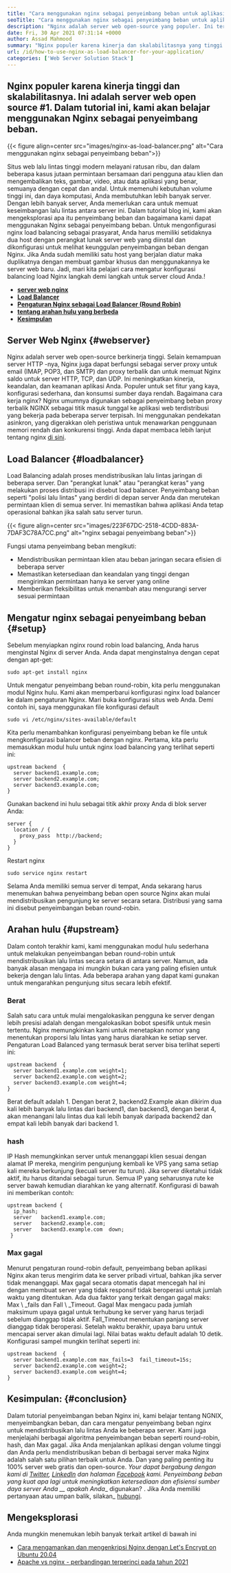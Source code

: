 ```yaml
---
title: "Cara menggunakan nginx sebagai penyeimbang beban untuk aplikasi Anda" 
seoTitle: "Cara menggunakan nginx sebagai penyeimbang beban untuk aplikasi Anda" 
description: "Nginx adalah server web open-source yang populer. Ini terkenal dengan kinerja tinggi dan skalabilitas. Dalam tutorial ini, kita akan belajar menggunakan Nginx sebagai penyeimbang beban" 
date: Fri, 30 Apr 2021 07:31:14 +0000
author: Assad Mahmood
summary: "Nginx populer karena kinerja dan skalabilitasnya yang tinggi. Ini adalah server web open source #1. Dalam tutorial ini, kami akan belajar menggunakan Nginx sebagai penyeimbang beban." 
url: /id/how-to-use-nginx-as-load-balancer-for-your-application/
categories: ['Web Server Solution Stack']
---
```


## Nginx populer karena kinerja tinggi dan skalabilitasnya. Ini adalah server web open source #1. Dalam tutorial ini, kami akan belajar menggunakan Nginx sebagai penyeimbang beban.

{{< figure align=center src="images/nginx-as-load-balancer.png" alt="Cara menggunakan nginx sebagai penyeimbang beban">}}

Situs web lalu lintas tinggi modern melayani ratusan ribu, dan dalam beberapa kasus jutaan permintaan bersamaan dari pengguna atau klien dan mengembalikan teks, gambar, video, atau data aplikasi yang benar, semuanya dengan cepat dan andal. Untuk memenuhi kebutuhan volume tinggi ini, dan daya komputasi, Anda membutuhkan lebih banyak server. Dengan lebih banyak server, Anda memerlukan cara untuk memuat keseimbangan lalu lintas antara server ini. Dalam tutorial blog ini, kami akan mengeksplorasi apa itu penyeimbang beban dan bagaimana kami dapat menggunakan Nginx sebagai penyeimbang beban.
Untuk mengonfigurasi nginx load balancing sebagai prasyarat, Anda harus memiliki setidaknya dua host dengan perangkat lunak server web yang diinstal dan dikonfigurasi untuk melihat keunggulan penyeimbangan beban dengan Nginx. Jika Anda sudah memiliki satu host yang berjalan diatur maka duplikatnya dengan membuat gambar khusus dan menggunakannya ke server web baru. Jadi, mari kita pelajari cara mengatur konfigurasi balancing load Nginx langkah demi langkah untuk server cloud Anda.!
* **[server web nginx][1]** 
* **[Load Balancer][2]** 
* **[Pengaturan Nginx sebagai Load Balancer (Round Robin)][3]** 
* **[tentang arahan hulu yang berbeda][4]** 
* **[Kesimpulan][5]** 

## Server Web Nginx {#webserver}

Nginx adalah server web open-source berkinerja tinggi. Selain kemampuan server HTTP -nya, Nginx juga dapat berfungsi sebagai server proxy untuk email (IMAP, POP3, dan SMTP) dan proxy terbalik dan untuk memuat Nginx saldo untuk server HTTP, TCP, dan UDP. Ini meningkatkan kinerja, keandalan, dan keamanan aplikasi Anda. Populer untuk set fitur yang kaya, konfigurasi sederhana, dan konsumsi sumber daya rendah.
Bagaimana cara kerja nginx? Nginx umumnya digunakan sebagai penyeimbang beban proxy terbalik NGINX sebagai titik masuk tunggal ke aplikasi web terdistribusi yang bekerja pada beberapa server terpisah. Ini menggunakan pendekatan asinkron, yang digerakkan oleh peristiwa untuk menawarkan penggunaan memori rendah dan konkurensi tinggi. Anda dapat membaca lebih lanjut tentang nginx [di sini][6].

## Load Balancer {#loadbalancer}

Load Balancing adalah proses mendistribusikan lalu lintas jaringan di beberapa server. Dan "perangkat lunak" atau "perangkat keras" yang melakukan proses distribusi ini disebut load balancer. Penyeimbang beban seperti "polisi lalu lintas" yang berdiri di depan server Anda dan merutekan permintaan klien di semua server. Ini memastikan bahwa aplikasi Anda tetap operasional bahkan jika salah satu server turun.

{{< figure align=center src="images/223F67DC-2518-4CDD-883A-7DAF3C78A7CC.png" alt="nginx sebagai penyeimbang beban">}}

Fungsi utama penyeimbang beban mengikuti:
  * Mendistribusikan permintaan klien atau beban jaringan secara efisien di beberapa server
  * Memastikan ketersediaan dan keandalan yang tinggi dengan mengirimkan permintaan hanya ke server yang online
  * Memberikan fleksibilitas untuk menambah atau mengurangi server sesuai permintaan

## Mengatur nginx sebagai penyeimbang beban {#setup}

Sebelum menyiapkan nginx round robin load balancing, Anda harus menginstal Nginx di server Anda. Anda dapat menginstalnya dengan cepat dengan apt-get:
```
sudo apt-get install nginx
```
Untuk mengatur penyeimbang beban round-robin, kita perlu menggunakan modul Nginx hulu. Kami akan memperbarui konfigurasi nginx load balancer ke dalam pengaturan Nginx. Mari buka konfigurasi situs web Anda. Demi contoh ini, saya menggunakan file konfigurasi default
```
sudo vi /etc/nginx/sites-available/default
```
Kita perlu menambahkan konfigurasi penyeimbang beban ke file untuk mengkonfigurasi balancer beban dengan nginx.
Pertama, kita perlu memasukkan modul hulu untuk nginx load balancing yang terlihat seperti ini:
```
upstream backend  {
  server backend1.example.com;
  server backend2.example.com;
  server backend3.example.com;
}
```
Gunakan backend ini hulu sebagai titik akhir proxy Anda di blok server Anda:
```
server {
  location / {
    proxy_pass  http://backend;
  }
}
```
Restart nginx
```
sudo service nginx restart
```
Selama Anda memiliki semua server di tempat, Anda sekarang harus menemukan bahwa penyeimbang beban open source Nginx akan mulai mendistribusikan pengunjung ke server secara setara. Distribusi yang sama ini disebut penyeimbangan beban round-robin.

## Arahan hulu {#upstream}

Dalam contoh terakhir kami, kami menggunakan modul hulu sederhana untuk melakukan penyeimbangan beban round-robin untuk mendistribusikan lalu lintas secara setara di antara server. Namun, ada banyak alasan mengapa ini mungkin bukan cara yang paling efisien untuk bekerja dengan lalu lintas. Ada beberapa arahan yang dapat kami gunakan untuk mengarahkan pengunjung situs secara lebih efektif.

### Berat
Salah satu cara untuk mulai mengalokasikan pengguna ke server dengan lebih presisi adalah dengan mengalokasikan bobot spesifik untuk mesin tertentu. Nginx memungkinkan kami untuk menetapkan nomor yang menentukan proporsi lalu lintas yang harus diarahkan ke setiap server.
Pengaturan Load Balanced yang termasuk berat server bisa terlihat seperti ini:
```
upstream backend  {
  server backend1.example.com weight=1;
  server backend2.example.com weight=2;
  server backend3.example.com weight=4;
}
```
Berat default adalah 1. Dengan berat 2, backend2.Example akan dikirim dua kali lebih banyak lalu lintas dari backend1, dan backend3, dengan berat 4, akan menangani lalu lintas dua kali lebih banyak daripada backend2 dan empat kali lebih banyak dari backend 1.

### hash
IP Hash memungkinkan server untuk menanggapi klien sesuai dengan alamat IP mereka, mengirim pengunjung kembali ke VPS yang sama setiap kali mereka berkunjung (kecuali server itu turun). Jika server diketahui tidak aktif, itu harus ditandai sebagai turun. Semua IP yang seharusnya rute ke server bawah kemudian diarahkan ke yang alternatif.
Konfigurasi di bawah ini memberikan contoh:
```
upstream backend {
  ip_hash;
  server   backend1.example.com;
  server   backend2.example.com;
  server   backend3.example.com  down;
 }
```

### Max gagal
Menurut pengaturan round-robin default, penyeimbang beban aplikasi Nginx akan terus mengirim data ke server pribadi virtual, bahkan jika server tidak menanggapi. Max gagal secara otomatis dapat mencegah hal ini dengan membuat server yang tidak responsif tidak beroperasi untuk jumlah waktu yang ditentukan.
Ada dua faktor yang terkait dengan gagal maks: Max \ _fails dan Fall \ _Timeout. Gagal Max mengacu pada jumlah maksimum upaya gagal untuk terhubung ke server yang harus terjadi sebelum dianggap tidak aktif. Fall_Timeout menentukan panjang server dianggap tidak beroperasi. Setelah waktu berakhir, upaya baru untuk mencapai server akan dimulai lagi. Nilai batas waktu default adalah 10 detik.
Konfigurasi sampel mungkin terlihat seperti ini:
```
upstream backend  {
  server backend1.example.com max_fails=3  fail_timeout=15s;
  server backend2.example.com weight=2;
  server backend3.example.com weight=4;
}
```

## Kesimpulan: {#conclusion}

Dalam tutorial penyeimbangan beban Nginx ini, kami belajar tentang NGNIX, menyeimbangkan beban, dan cara mengatur penyeimbang beban nginx untuk mendistribusikan lalu lintas Anda ke beberapa server. Kami juga menjelajahi berbagai algoritma penyeimbangan beban seperti round-robin, hash, dan Max gagal. Jika Anda menjalankan aplikasi dengan volume tinggi dan Anda perlu mendistribusikan beban di berbagai server maka Nginx adalah salah satu pilihan terbaik untuk Anda. Dan yang paling penting itu 100% server web gratis dan open-source.
_Your dapat bergabung dengan kami di [Twitter][7], [LinkedIn][8] dan halaman [Facebook][9] kami. Penyeimbang beban yang kuat apa lagi untuk meningkatkan ketersediaan dan efisiensi sumber daya server Anda __ apakah Anda__ digunakan? . Jika Anda memiliki pertanyaan atau umpan balik, silakan_ [hubungi][10].

## Mengeksplorasi
Anda mungkin menemukan lebih banyak terkait artikel di bawah ini
  * [Cara mengamankan dan mengenkripsi Nginx dengan Let's Encrypt on Ubuntu 20.04][11]
  * [Apache vs nginx - perbandingan terperinci pada tahun 2021][12]



[1]: #webserver
[2]: #loadbalancer
[3]: #setup
[4]: #upstream
[5]: #conclusion
[6]: https://products.containerize.com/solution-stack/nginx
[7]: https://twitter.com/containerize_co
[8]: https://www.linkedin.com/company/containerize/
[9]: http://facebook.com/containerize
[10]: mailto:yasir.saeed@aspose.com
[11]: https://blog.containerize.com/web-server-solution-stack/how-to-secure-nginx-with-letsencrypt-on-ubuntu-20-04/
[12]: https://blog.containerize.com/2021/02/26/apache-vs-nginx-detailed-comparison-in-2021/
